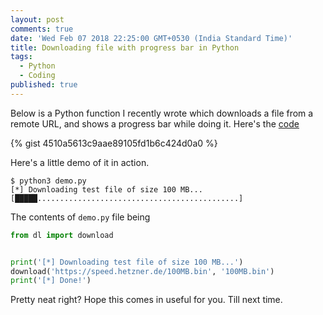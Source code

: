 ```yaml
---
layout: post
comments: true
date: 'Wed Feb 07 2018 22:25:00 GMT+0530 (India Standard Time)'
title: Downloading file with progress bar in Python
tags:
  - Python
  - Coding
published: true
---
```


Below is a Python function I recently wrote which downloads a file from a remote URL, and shows a progress bar while doing it. Here's the [code](https://gist.github.com/SkullTech/4510a5613c9aae89105fd1b6c424d0a0)

{% gist 4510a5613c9aae89105fd1b6c424d0a0 %}

Here's a little demo of it in action.

```console
$ python3 demo.py
[*] Downloading test file of size 100 MB...
[█████.............................................]
```

The contents of `demo.py` file being

```python
from dl import download


print('[*] Downloading test file of size 100 MB...')
download('https://speed.hetzner.de/100MB.bin', '100MB.bin')
print('[*] Done!')
```

Pretty neat right? Hope this comes in useful for you. Till next time.
